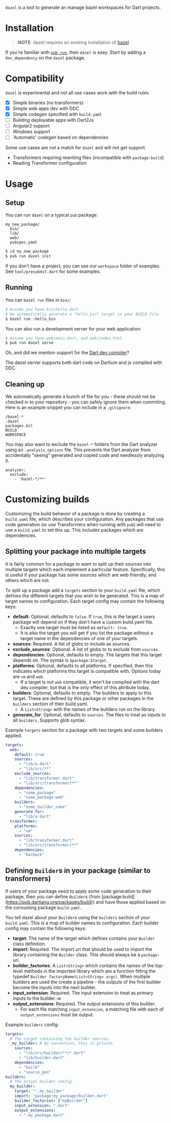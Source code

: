 `dazel` is a tool to generate an manage bazel workspaces for Dart projects.

# Installation

[install-bazel]: https://www.bazel.io/versions/master/docs/install.html

> **NOTE**: dazel requires an existing installation of [bazel][install-bazel]


If you're familiar with [`pub run`][pub_run], then `dazel` is easy. Start by
adding a `dev_dependency` on the `dazel` package.

[pub_run]: https://www.dartlang.org/tools/pub/cmd/pub-run

# Compatibility

`dazel` is experimental and not all use cases work with the build rules.

- [x] Simple binaries (no transformers)
- [x] Simple web apps dev with DDC
- [x] Simple codegen specified with `build.yaml`
- [ ] Building deployable apps with Dart2Js
- [ ] Angular2 support
- [ ] Windows support
- [ ] 'Automatic' codegen based on dependencies

Some use cases are not a match for `dazel` and will not get support.

- Transformers requiring rewriting files (incompatible with `package:build`)
- Reading Transformer configuration

# Usage

## Setup

You can run `dazel` on a typical `pub` package:

```
my_new_package/
  bin/
  lib/
  web/
  pubspec.yaml
```

```bash
$ cd my_new_package
$ pub run dazel init
```

If you don't have a project, you can use our `workspace` folder of examples. See
`tool/presubmit.dart` for some examples.

## Running

You can `bazel run` files in `bin/`:

```bash
# Assume you have bin/hello.dart
# We automatically generate a "hello_bin" target in your BUILD file.
$ bazel run :hello_bin
```

You can also run a development server for your web application:

```bash
# Assume you have web/main.dart, and web/index.html.
$ pub run dazel serve
```

Oh, and did we mention support for the [Dart dev compiler][ddc]?

[ddc]: https://github.com/dart-lang/dev_compiler

The dazel server supports both dart code on Dartium and js compiled with DDC.

## Cleaning up

We automatically generate a bunch of file for you - these should not be checked
in to your repository - you can safely ignore them when commiting. Here is an
example snippet you can include in a `.gitignore`:

```gitignore
/bazel-*
.dazel
packages.bzl
BUILD
WORKSPACE
```

You may also want to exclude the `bazel-*` folders from the Dart analyzer
using an `.analysis_options` file. This prevents the Dart analyzer from
accidentally "seeing" generated and copied code and needlessly analyzing it.

```
analyzer:
  exclude:
    - 'bazel-*/**'
```

# Customizing builds

Customizing the build behavior of a package is done  by creating a `build.yaml`
file, which describes your configuration. Any packages that use code generation
(or use Transformers when running with `pub`) will need to use a `build.yaml`
to set this up. This includes packages which are dependencies.

## Splitting your package into multiple targets

It is fairly common for a package to want to split up their sources into
multiple targets which each implement a particular feature. Specifically, this
is useful if your package has some sources which are web friendly, and others
which are not.

To split up a package add a `targets` section to your `build.yaml` file, which
defines the different targets that you wish to be generated. This is a map of
target names to configuration. Each target config may contain the following
keys:

- **default**: Optional, defaults to `false`. If `true`, this is the target a
  users package will depend on if they don't have a custom build.yaml file.
  - Exactly one target must be listed as `default: true`.
  - It is also the target you will get if you list the package without a target
    name in the dependencies of one of your targets.
- **sources**: Required. A list of globs to include as sources.
- **exclude_sources**: Optional. A list of globs to to exclude from `sources`.
- **dependencies**: Optional, defaults to empty. The targets that this target
  depends on. The syntax is `$package:$target`.
- **platforms**: Optional, defaults to all platforms. If specified, then this
  indicates which platforms this target is compatible with. Options today are
  `vm` and `web`.
  - If a target is not `web` compatible, it won't be compiled with the dart
    dev compiler, but that is the only effect of this attribute today.
- **builders**: Optional, defaults to empty. The builders to apply to this
  target. These are defined by this package or other packages in the `builders`
  section of their build.yaml.
  - A `List<String>` with the names of the builders run on the library.
- **generate_for**: Optional, defaults to `sources`. The files to treat as
  inputs to all `builders`. Supports glob syntax.


Example `targets` section for a package with two targets and some builders
applied.

```yaml
targets:
  web:
    default: true
    sources:
      - "lib/a.dart"
      - "lib/src/**"
    exclude_sources:
      - "lib/transformer.dart"
      - "lib/src/transformer/**"
    dependencies:
      - "some_package"
      - "some_package:web"
    builders:
      - "some_builder_name"
    generate_for:
      - "lib/a.dart"
  transformer:
    platforms:
      - "vm"
    sources:
      - "lib/transformer.dart"
      - "lib/src/transformer/**"
    dependencies:
      - "barback"
```

## Defining `Builder`s in your package (similar to transformers)

If users of your package need to apply some code generation to their package,
then you can define `Builder`s (from [package:build]
(https://pub.dartlang.org/packages/build)) and have those applied based on the
consuming package `build.yaml`.

You tell dazel about your `Builder`s using the `builders` section of your
`build.yaml`. This is a map of builder names to configuration. Each builder
config may contain the following keys:

- **target**: The name of the target which defines contains your `Builder` class
  definition.
- **import**: Required. The import uri that should be used to import the library
  containing the `Builder` class. This should always be a `package:` uri.
- **builder_factories**: A `List<String>` which contains the names of the
  top-level methods in the imported library which are a function fitting the
  typedef `Builder factoryName(List<String> args)`. When multiple builders are
  used the create a pipeline - the outputs of the first builder become the
  inputs into the next builder.
- **input_extension**: Required. The input extension to treat as primary inputs
  to the builder.:w
- **output_extensions**: Required. The output extensions of this builder.
  - For each file matching `input_extension`, a matching file with each of
    `output_extensions` must be output.

Example `builders` config:

```yaml
targets:
  # The target containing the builder sources.
  _my_builder: # By convention, this is private
    sources:
      - "lib/src/builder/**/*.dart"
      - "lib/builder.dart"
    dependencies:
      - "build"
      - "source_gen"
builders:
  # The actual builder config.
  my_builder:
    target: ":_my_builder"
    import: "package:my_package/builder.dart"
    builder_factories: ["myBuilder"]
    input_extension: ".dart"
    output_extensions:
      - ".my_package.dart"
```
